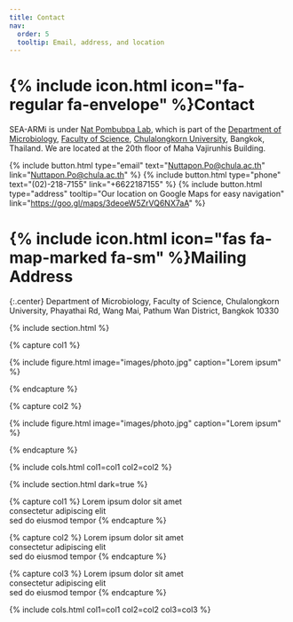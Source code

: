 ```yaml
---
title: Contact
nav:
  order: 5
  tooltip: Email, address, and location
---
```


# {% include icon.html icon="fa-regular fa-envelope" %}Contact

SEA-ARMi is under [Nat Pombubpa Lab](http://www.natpombubpa-lab.github.io), which is part of the [Department of Microbiology](http://www.micro.sc.chula.ac.th/index.php/en/), [Faculty of Science](https://web.sc.chula.ac.th/), [Chulalongkorn University](https://www.chula.ac.th/), Bangkok, Thailand. We are located at the 20th floor of Maha Vajirunhis Building.

{%
  include button.html
  type="email"
  text="Nuttapon.Po@chula.ac.th"
  link="Nuttapon.Po@chula.ac.th"
%}
{%
  include button.html
  type="phone"
  text="(02)-218-7155"
  link="+6622187155"
%}
{%
  include button.html
  type="address"
  tooltip="Our location on Google Maps for easy navigation"
  link="https://goo.gl/maps/3deoeW5ZrVQ6NX7aA"
%}

# {% include icon.html icon="fas fa-map-marked fa-sm" %}Mailing Address

{:.center}
Department of Microbiology, Faculty of Science, Chulalongkorn University, 
Phayathai Rd, Wang Mai, Pathum Wan District, Bangkok 10330 

{% include section.html %}

{% capture col1 %}

{%
  include figure.html
  image="images/photo.jpg"
  caption="Lorem ipsum"
%}

{% endcapture %}

{% capture col2 %}

{%
  include figure.html
  image="images/photo.jpg"
  caption="Lorem ipsum"
%}

{% endcapture %}

{% include cols.html col1=col1 col2=col2 %}

{% include section.html dark=true %}

{% capture col1 %}
Lorem ipsum dolor sit amet  
consectetur adipiscing elit  
sed do eiusmod tempor
{% endcapture %}

{% capture col2 %}
Lorem ipsum dolor sit amet  
consectetur adipiscing elit  
sed do eiusmod tempor
{% endcapture %}

{% capture col3 %}
Lorem ipsum dolor sit amet  
consectetur adipiscing elit  
sed do eiusmod tempor
{% endcapture %}

{% include cols.html col1=col1 col2=col2 col3=col3 %}
